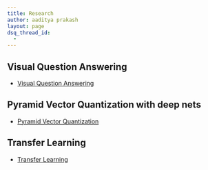```yaml
---
title: Research
author: aaditya prakash
layout: page
dsq_thread_id:
  - 
---
```



## Visual Question Answering

 * [Visual Question Answering]({{site.baseurl}}/research/vqa/ )

## Pyramid Vector Quantization with deep nets

 * [Pyramid Vector Quantization]({{site.baseurl}}/notes/research/pvq/ )

## Transfer Learning 

 * [Transfer Learning]({{site.baseurl}}/notes/research/transfer/ )






